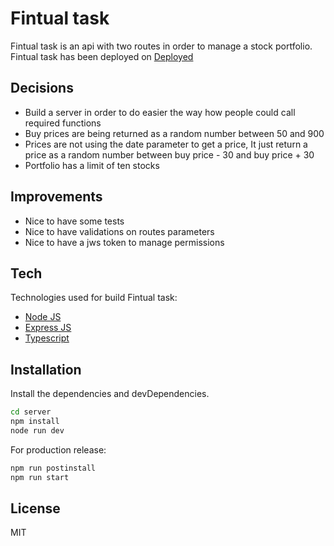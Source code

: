 # Fintual task

Fintual task is an api with two routes in order to manage a stock portfolio. Fintual task has been deployed on [Deployed]

## Decisions

- Build a server in order to do easier the way how people could call required functions
- Buy prices are being returned as a random number between 50 and 900
- Prices are not using the date parameter to get a price, It just return a price as a random number between buy price - 30 and buy price + 30
- Portfolio has a limit of ten stocks

## Improvements

- Nice to have some tests
- Nice to have validations on routes parameters
- Nice to have a jws token to manage permissions

## Tech

Technologies used for build Fintual task:

- [Node JS]
- [Express JS]
- [Typescript]

## Installation

Install the dependencies and devDependencies.

```sh
cd server
npm install
node run dev
```

For production release:

```sh
npm run postinstall
npm run start
```

## License

MIT

[//]: # 'Links'
[node js]: https://nodejs.org/es/docs/
[express js]: http://expressjs.com/
[typescript]: https://www.typescriptlang.org/
[deployed]: https://portfolio-eddy-test.herokuapp.com
